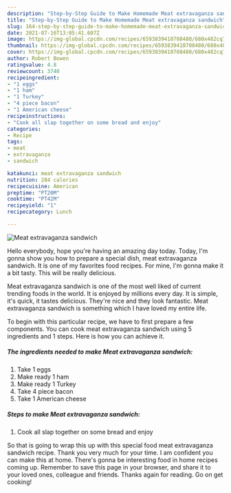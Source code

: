 ```yaml
---
description: "Step-by-Step Guide to Make Homemade Meat extravaganza sandwich"
title: "Step-by-Step Guide to Make Homemade Meat extravaganza sandwich"
slug: 164-step-by-step-guide-to-make-homemade-meat-extravaganza-sandwich
date: 2021-07-16T13:05:41.607Z
image: https://img-global.cpcdn.com/recipes/6593839410708480/680x482cq70/meat-extravaganza-sandwich-recipe-main-photo.jpg
thumbnail: https://img-global.cpcdn.com/recipes/6593839410708480/680x482cq70/meat-extravaganza-sandwich-recipe-main-photo.jpg
cover: https://img-global.cpcdn.com/recipes/6593839410708480/680x482cq70/meat-extravaganza-sandwich-recipe-main-photo.jpg
author: Robert Bowen
ratingvalue: 4.8
reviewcount: 3740
recipeingredient:
- "1 eggs"
- "1 ham"
- "1 Turkey"
- "4 piece bacon"
- "1 American cheese"
recipeinstructions:
- "Cook all slap together on some bread and enjoy"
categories:
- Recipe
tags:
- meat
- extravaganza
- sandwich

katakunci: meat extravaganza sandwich 
nutrition: 284 calories
recipecuisine: American
preptime: "PT20M"
cooktime: "PT42M"
recipeyield: "1"
recipecategory: Lunch

---
```



![Meat extravaganza sandwich](https://img-global.cpcdn.com/recipes/6593839410708480/680x482cq70/meat-extravaganza-sandwich-recipe-main-photo.jpg)

Hello everybody, hope you're having an amazing day today. Today, I'm gonna show you how to prepare a special dish, meat extravaganza sandwich. It is one of my favorites food recipes. For mine, I'm gonna make it a bit tasty. This will be really delicious.

Meat extravaganza sandwich is one of the most well liked of current trending foods in the world. It is enjoyed by millions every day. It is simple, it's quick, it tastes delicious. They're nice and they look fantastic. Meat extravaganza sandwich is something which I have loved my entire life.




To begin with this particular recipe, we have to first prepare a few components. You can cook meat extravaganza sandwich using 5 ingredients and 1 steps. Here is how you can achieve it.

<!--inarticleads1-->

##### The ingredients needed to make Meat extravaganza sandwich:

1. Take 1 eggs
1. Make ready 1 ham
1. Make ready 1 Turkey
1. Take 4 piece bacon
1. Take 1 American cheese




<!--inarticleads2-->

##### Steps to make Meat extravaganza sandwich:

1. Cook all slap together on some bread and enjoy




So that is going to wrap this up with this special food meat extravaganza sandwich recipe. Thank you very much for your time. I am confident you can make this at home. There's gonna be interesting food in home recipes coming up. Remember to save this page in your browser, and share it to your loved ones, colleague and friends. Thanks again for reading. Go on get cooking!
